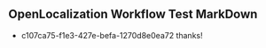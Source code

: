 ## OpenLocalization Workflow Test MarkDown
* c107ca75-f1e3-427e-befa-1270d8e0ea72 thanks!

<!--HONumber=Jul16_HO2-->


